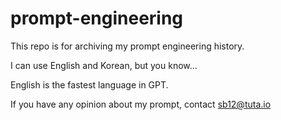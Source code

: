 # prompt-engineering

This repo is for archiving my prompt engineering history.

I can use English and Korean, but you know...

English is the fastest language in GPT.

If you have any opinion about my prompt, contact sb12@tuta.io
